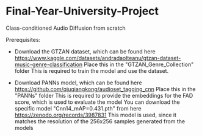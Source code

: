 # Final-Year-University-Project
Class-conditioned Audio Diffusion from scratch

Prerequisites:

-   Download the GTZAN dataset, which can be found here https://www.kaggle.com/datasets/andradaolteanu/gtzan-dataset-music-genre-classification
    Place this in the "GTZAN_Genre_Collection" folder
    This is required to train the model and use the dataset.

-   Download PANNs model, which can be found here https://github.com/qiuqiangkong/audioset_tagging_cnn
    Place this in the "PANNs" folder
    This is required to provide the embeddings for the FAD score, which is used to evaluate the model
    You can download the specific model "Cnn14_mAP=0.431.pth" from here https://zenodo.org/records/3987831
    This model is used, since it matches the resolution of the 256x256 samples generated from the models